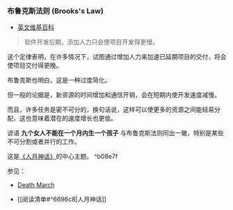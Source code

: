 ### 布鲁克斯法则 (Brooks's Law)

-   [英文维基百科](https://en.m.wikipedia.org/wiki/Brooks%27s_law)
    

> 软件开发后期，添加人力只会使项目开发得更慢。

这个定律表明，在许多情况下，试图通过增加人力来加速已延期项目的交付，将会使项目交付得更晚。

布鲁克斯也明白，这是一种过度简化。

但一般的论据是，新资源的时间增加和通信开销，会在短期内使开发速度减慢。

而且，许多任务是密不可分的，换句话说，这样可以使更多的资源之间能轻易分配，这也意味着潜在的速度增长也更低。

谚语 **九个女人不能在一个月内生一个孩子** 与布鲁克斯法则同出一辙，特别是某些不可分割或者并行的工作。

这是[《人月神话》](#%E9%98%85%E8%AF%BB%E6%B8%85%E5%8D%95)的中心主题。 ^b08e7f

参见：

-   [Death March](#todo)
    
-   [[阅读清单#^6696c8|人月神话]]
